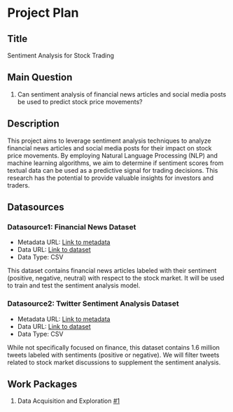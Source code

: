 # Project Plan

## Title

<!-- Give your project a short title. -->

Sentiment Analysis for Stock Trading

## Main Question

<!-- Think about one main question you want to answer based on the data. -->

1. Can sentiment analysis of financial news articles and social media posts be used to predict stock price movements?

## Description

<!-- Describe your data science project in max. 200 words. Consider writing about why and how you attempt it. -->

This project aims to leverage sentiment analysis techniques to analyze financial news articles and social media posts for their impact on stock price movements. By employing Natural Language Processing (NLP) and machine learning algorithms, we aim to determine if sentiment scores from textual data can be used as a predictive signal for trading decisions. This research has the potential to provide valuable insights for investors and traders.

## Datasources

<!-- Describe each datasources you plan to use in a section. Use the prefic "DatasourceX" where X is the id of the datasource. -->

### Datasource1: Financial News Dataset

- Metadata URL: [Link to metadata](https://www.kaggle.com/ankurzing/sentiment-analysis-for-financial-news)
- Data URL: [Link to dataset](https://www.kaggle.com/ankurzing/sentiment-analysis-for-financial-news)
- Data Type: CSV

This dataset contains financial news articles labeled with their sentiment (positive, negative, neutral) with respect to the stock market. It will be used to train and test the sentiment analysis model.

### Datasource2: Twitter Sentiment Analysis Dataset

- Metadata URL: [Link to metadata](https://www.kaggle.com/kazanova/sentiment140)
- Data URL: [Link to dataset](https://www.kaggle.com/kazanova/sentiment140)
- Data Type: CSV

While not specifically focused on finance, this dataset contains 1.6 million tweets labeled with sentiments (positive or negative). We will filter tweets related to stock market discussions to supplement the sentiment analysis.

## Work Packages

<!-- List of work packages ordered sequentially, each pointing to an issue with more details. -->

1. Data Acquisition and Exploration [#1](https://github.com/aajusah98/sentiment-analysis-stock-trading/issues/1)
